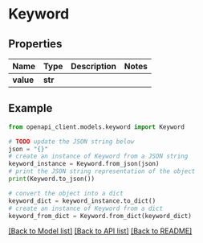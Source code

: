 # Keyword


## Properties

Name | Type | Description | Notes
------------ | ------------- | ------------- | -------------
**value** | **str** |  | 

## Example

```python
from openapi_client.models.keyword import Keyword

# TODO update the JSON string below
json = "{}"
# create an instance of Keyword from a JSON string
keyword_instance = Keyword.from_json(json)
# print the JSON string representation of the object
print(Keyword.to_json())

# convert the object into a dict
keyword_dict = keyword_instance.to_dict()
# create an instance of Keyword from a dict
keyword_from_dict = Keyword.from_dict(keyword_dict)
```
[[Back to Model list]](../README.md#documentation-for-models) [[Back to API list]](../README.md#documentation-for-api-endpoints) [[Back to README]](../README.md)



